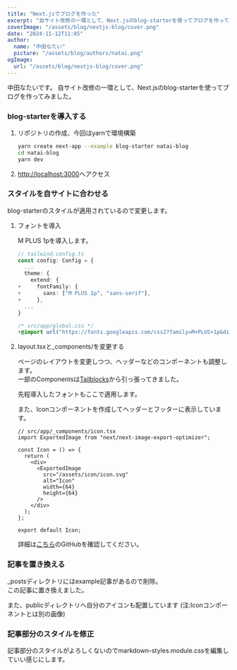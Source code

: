 ```yaml
---
title: "Next.jsでブログを作った"
excerpt: "自サイト改修の一環として、Next.jsのblog-starterを使ってブログを作ってみました。"
coverImage: "/assets/blog/nextjs-blog/cover.png"
date: "2024-11-12T11:05"
author:
  name: "中田なたい"
  picture: "/assets/blog/authors/natai.png"
ogImage:
  url: "/assets/blog/nextjs-blog/cover.png"
---
```


中田なたいです。
自サイト改修の一環として、Next.jsのblog-starterを使ってブログを作ってみました。

### blog-starterを導入する

1. リポジトリの作成、今回はyarnで環境構築

   ```bash
   yarn create next-app --example blog-starter natai-blog
   cd natai-blog
   yarn dev
   ```

2. [http://localhost:3000](http://localhost:3000)へアクセス

### スタイルを自サイトに合わせる

blog-starterのスタイルが適用されているので変更します。

1. フォントを導入

   M PLUS 1pを導入します。

   ```typescript
   // tailwind.config.ts
   const config: Config = {
     ...
     theme: {
       extend: {
   +     fontFamily: {
   +       sans: ["M PLUS 1p", "sans-serif"],
   +     },
     ...
   }
   ```

   ```css
   /* src/app/global.css */
   +@import url("https://fonts.googleapis.com/css2?family=M+PLUS+1p&display=swap");
   ```

2. layout.tsxと\_components/を変更する

   ページのレイアウトを変更しつつ、ヘッダーなどのコンポーネントも調整します。<br>
   一部のComponentsは[Tailblocks](https://tailblocks.cc)から引っ張ってきました。

   先程導入したフォントもここで適用します。

   また、Iconコンポーネントを作成してヘッダーとフッターに表示しています。

   ```tsx
   // src/app/_components/icon.tsx
   import ExportedImage from "next/next-image-export-optimizer";

   const Icon = () => {
     return (
       <div>
         <ExportedImage
           src="/assets/icon/icon.svg"
           alt="Icon"
           width={64}
           height={64}
         />
       </div>
     );
   };

   export default Icon;
   ```

   詳細は[こちら](https://github.com/natainakata/natai-blog/commit/994d976d3b451e54a99b744dcdbb081d51d0d7f2)のGitHubを確認してください。

### 記事を置き換える

\_postsディレクトリにはexample記事があるので削除。<br>
この記事に置き換えました。

また、publicディレクトリへ自分のアイコンも配置しています (注:Iconコンポーネントとは別の画像)

### 記事部分のスタイルを修正

記事部分のスタイルがよろしくないのでmarkdown-styles.module.cssを編集していい感じにします。
